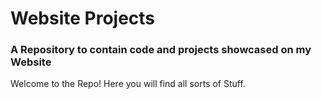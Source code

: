 # Website Projects
### A Repository to contain code and projects showcased on my Website

Welcome to the Repo!  Here you will find all sorts of Stuff.

